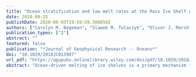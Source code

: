 ```yaml
---
title: "Ocean stratification and low melt rates at the Ross Ice Shelf grounding zone"
date: 2018-09-25
publishDate: 2020-06-03T19:59:59.500859Z
authors: ["Carolyn M. Begeman", "Slawek M. Tulaczyk", "Oliver J. Marsh", "Jill A. Mikucki", "Timothy P. Stanton", "Timothy O. Hodson", "Matthew R. Siegfried", "Ross D. Powell", "Knut Christianson", "Matt A. King"]
publication_types: ["2"]
abstract: ""
featured: false
publication: "*Journal of Geophysical Research -- Oceans*"
doi: "10.1029/2018JC013987"
url_pdf: "https://agupubs.onlinelibrary.wiley.com/doi/pdf/10.1029/2018JC013987?casa_token=ggNfUAvFSvMAAAAA:FRF-P0AgxXx8jvB3OTyTBdsezskAdlESETpZcyGHlDKljKrN3vqdej5oLYzRzrUjYahVetBYUTrO5qA"
abstract: "Ocean‐driven melting of ice shelves is a primary mechanism for ice loss from Antarctica. However, due to the difficulty in accessing the sub‐ice shelf ocean cavity, the relationship between ice shelf melting and ocean conditions is poorly understood, particularly near the grounding zone, where the ice transitions from grounded to floating. We present the first borehole oceanographic observations from the grounding zone of the Ross Ice Shelf, Antarctica's largest ice shelf by area. Contrary to predictions that tidal currents near grounding zones mix the water column, we found that Ross Ice Shelf waters were vertically stratified. Current velocities at middepth in the ocean cavity did not change significantly over measurement periods at two different parts of the tidal cycle. The observed stratification resulted in low melt rates near this portion of the grounding zone, inferred from phase‐sensitive radar observations. These melt rates were generally <10 cm/year, which is lower than average for the Ross Ice Shelf (~20 cm/year). Melt rates may be higher at portions of the grounding zone that experience higher subglacial discharge or stronger tidal mixing. Stratification in the cavity at the borehole site was prone to diffusive convection as a result of ice shelf melting. Since diffusive convection influences vertical heat and salt fluxes differently than shear‐driven turbulence, this process may affect ice shelf melting and merits further consideration in ocean models of sub‐ice shelf circulation."
---
```


